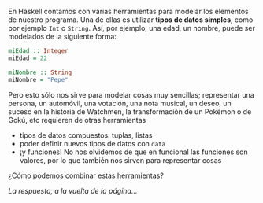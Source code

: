 En Haskell contamos con varias herramientas para modelar los elementos de nuestro programa. Una de ellas es utilizar **tipos de datos simples**, como por ejemplo `Int` o `String`. Así, por ejemplo, una edad,  un nombre, puede ser modelados de la siguiente forma:

```haskell
miEdad :: Integer
miEdad = 22

miNombre :: String
miNombre = "Pepe"
```

Pero esto sólo nos sirve para modelar cosas muy sencillas; representar una persona, un automóvil, una votación, una nota musical, un deseo, un suceso en la historia de Watchmen, la transformación de un Pokémon o de Gokú, etc requieren de otras herramientas

   * tipos de datos compuestos: tuplas, listas
   * poder definir nuevos tipos de datos con `data`
   * ¡y funciones! No nos olvidemos de que en funcional las funciones son valores, por lo que también nos sirven para representar cosas

¿Cómo podemos combinar estas herramientas?

_La respuesta, a la vuelta de la página..._